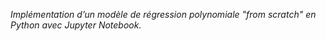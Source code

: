 *Implémentation d’un modèle de régression polynomiale "from scratch" en Python avec Jupyter Notebook.*
